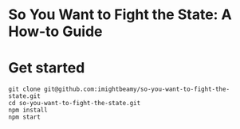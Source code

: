 # So You Want to Fight the State: A How-to Guide


# Get started

```
git clone git@github.com:imightbeamy/so-you-want-to-fight-the-state.git
cd so-you-want-to-fight-the-state.git
npm install
npm start
```